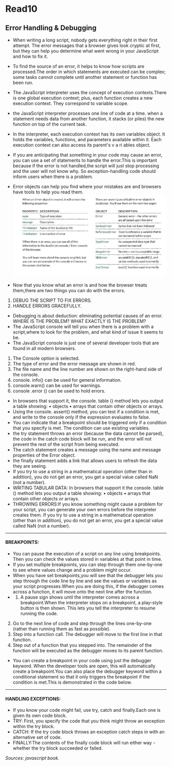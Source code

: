 # Read10
## Error Handling & Debugging
- When writing a long script, nobody gets everything right in their first attempt. The error messages that a browser gives look cryptic at first, but they can help you determine what went wrong in your JavaScript and how to fix it.
- To find the source of an error, it helps to know how scripts are processed.The order in which statements are executed can be complex; some tasks cannot complete until another statement or function has been run.
- The JavaScript interpreter uses the concept of execution contexts.There is one global execution context; plus, each function creates a new execution context. They correspond to variable scope.
- the JavaScript interpreter processes one line of code at a time. when a statement needs data from another function, it stacks (or piles) the new function on top of the current task.
- In the interpreter, each execution context has its own variables object. It holds the variables, functions, and parameters available within it. Each execution context can also access its parent's v a ri ables object.
- If you are anticipating that something in your code may cause an error, you can use a set of statements to handle the error.This is important because if the error is not handled,the script will just stop processing and the user will not know why. So exception-handling code should inform users when there is a problem.
- Error objects can help you find where your mistakes are and browsers have tools to help you read them.
 ![error](img/error.png)

 - Now that you know what an error is and how the browser treats them,there are two things you can do with the errors.
 1. DEBUG THE SCRIPT TO FIX ERRORS.
 2. HANDLE ERRORS GRACEFULLY.
 - Debugging is about deduction: eliminating potential causes of an error.
 WHERE IS THE PROBLEM?
 WHAT EXACTLY IS THE PROBLEM?
 - The JavaScript console will tell you when there is a problem with a script,where to look for the problem, and what kind of issue it seems to be.
 - The JavaScript console is just one of several developer tools that are found in all modern browsers.
1. The Console option is selected.
2. The type of error and the error message are shown in red.
3. The file name and the line number are shown on the right-hand side of the console.
1. console. info() can be used for general information.
2. console.warn() can be used for warnings.
3. console .error () can be used to hold errors.
- In browsers that support it, the console. table () method lets you output a table showing:
• objects
• arrays that contain other objects or arrays.
- Using the console. assert() method, you can test if a condition is met, and write to the console only if the expression evaluates to false.
- You can indicate that a breakpoint should be triggered only if a condition that you specify is met. The condition can use existing variables.
- the try statement throws an error (because the data cannot be parsed), the code in the catch code block will be run, and the error will not prevent the rest of the script from being executed.
- The catch statement creates a message using the name and message properties of the Error object.
- the finally statement adds a link that allows users to refresh the data they are seeing.
- If you try to use a string in a mathematical operation (other than in addition), you do not get an error, you get a special value called NaN (not a number).
- WRITING TABULAR DATA: In browsers that support it the console. table () method lets you output a table showing:
• objects
• arrays that contain other objects or arrays.
- THROWING ERRORS:If you know something might cause a problem for your script, you can generate your own errors before the interpreter creates them.
If you try to use a string in a mathematical operation (other than in addition), you do not get an error, you get a special value called NaN (not a number).
<hr>

#### BREAKPOINTS:
- You can pause the execution of a script on any line using breakpoints. Then you can check the values stored in variables at that point in time.
- If you set multiple breakpoints, you can step through them one-by-one to see where values change and a problem might occur.
- When you have set breakpoints,you will see that the debugger lets you step through the code line by line and see the values or variables as your script progresses.When you are doing this, if the debugger comes across a function, it will move onto the next line after the function.
- 1. A pause sign shows until the interpreter comes across a breakpoint.When the interpreter stops on a breakpoint, a play-style button is then shown. This lets you tell the interpreter to resume running the code.
2. Go to the next line of code and step through the lines one-by-one (rather than running them as fast as possible).
3. Step into a function call. The debugger will move to the first line in that function.
4. Step out of a function that you stepped into. The remainder of the function will be executed as the debugger moves to its parent function.
- You can create a breakpoint in your code using just the debugger keyword. When the developer tools are open, this will automatically create a breakpoint.You can also place the debugger keyword within a conditional statement so that it only triggers the breakpoint if the condition is met.This is demonstrated in the code below.
<hr>

#### HANDLING EXCEPTIONS:
- If you know your code might fail, use try, catch and finally.Each one is given its own code block.
- TRY: First, you specify the code that you think might throw an exception within the try block.
- CATCH: If the try code block throws an exception catch steps in with an alternative set of code.
- FINALLY:The contents of the finally code block will run either way - whether the try block succeeded or failed.

<address>Sources: javascript book.</address>